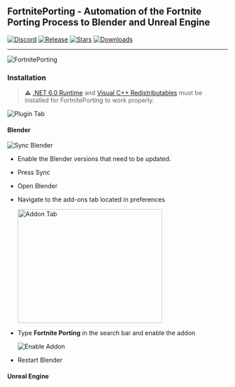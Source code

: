 ﻿FortnitePorting - Automation of the Fortnite Porting Process to Blender and Unreal Engine
------------------------------------------

[![Discord](https://discord.com/api/guilds/866821077769781249/widget.png?style=shield)](https://discord.gg/DZ5YFXdBA6)
[![Release](https://img.shields.io/github/release/halfuwu/FortnitePorting)]()
[![Stars](https://img.shields.io/github/stars/halfuwu/FortnitePorting?color=yellow)]()
[![Downloads](https://img.shields.io/github/downloads/halfuwu/FortnitePorting/total?color=green)]()
***
<img src="https://github.com/halfuwu/FortnitePorting/blob/master/.github/images/preview.png?raw=true" alt="FortnitePorting">

### Installation

> ⚠️ [.NET 6.0 Runtime](https://dotnet.microsoft.com/en-us/download/dotnet/thank-you/runtime-desktop-6.0.20-windows-x64-installer) and [Visual C++ Redistributables](https://aka.ms/vs/17/release/vc_redist.x64.exe) must be installed for FortnitePorting to work properly.

<img src="https://github.com/halfuwu/FortnitePorting/blob/master/.github/images/pluginTab.png?raw=true" alt="Plugin Tab">

#### Blender
 
  <img src="https://github.com/halfuwu/FortnitePorting/blob/master/.github/images/syncBlender.png?raw=true" alt="Sync Blender">

* Enable the Blender versions that need to be updated.
* Press Sync


* Open Blender
* Navigate to the add-ons tab located in preferences

  <img src="https://docs.blender.org/manual/en/latest/_images/editors_preferences_section_addons.png" alt="Addon Tab" height=260 width=330>

* Type **Fortnite Porting** in the search bar and enable the addon

    <img src="https://github.com/halfuwu/FortnitePorting/blob/master/.github/images/enableBlender.png?raw=true" alt="Enable Addon">

* Restart Blender

#### Unreal Engine


